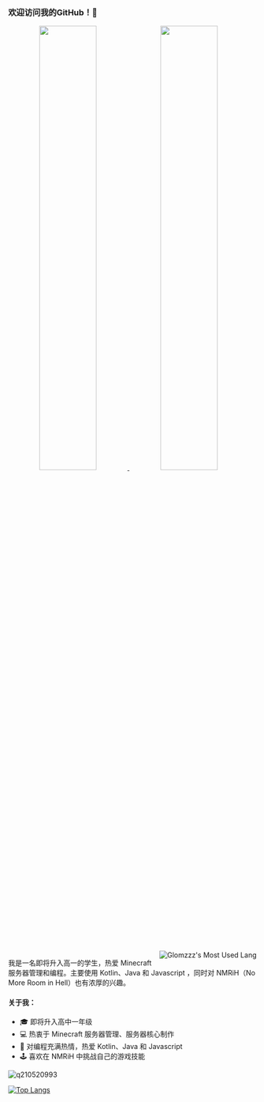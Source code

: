 ### 欢迎访问我的GitHub！👋

<a href="#stats" align="center">
  <picture>
    <source 
      srcset="https://github-readme-stats.vercel.app/api?username=q210520993&count_private=true&show_icons=true&show_owner=true&theme=github_dark&hide_border=true&bg_color=00000000"
      media="(prefers-color-scheme: dark)"
    />
    <source
      srcset="https://github-readme-stats.vercel.app/api?username=q210520993&count_private=true&show_icons=true&show_owner=true&theme=default&hide_border=true&bg_color=00000000"
      media="(prefers-color-scheme: light), (prefers-color-scheme: no-preference)"
    />
    <img width="48%" src="https://github-readme-stats.vercel.app/api?username=q210520993&count_private=true&show_icons=true&show_owner=true&hide_border=true&theme=transparent" />
  </picture>
</a>

<a href="#stats" align="center">
  <picture>
    <source 
      srcset="https://github-readme-streak-stats.herokuapp.com?user=q210520993&theme=transparent&hide_border=true"
      media="(prefers-color-scheme: dark)"
    />
    <source
      srcset="https://github-readme-streak-stats.herokuapp.com?user=q210520993&theme=transparent&hide_border=true"
      media="(prefers-color-scheme: light), (prefers-color-scheme: no-preference)"
    />
    <img width="48%" src="https://github-readme-streak-stats.herokuapp.com?user=q210520993&theme=transparent&hide_border=true" />
  </picture>
</a>

</br>

<a href="#stats" target="_blank">
    <img align="right" alt="Glomzzz's Most Used Lang" src="https://github-readme-stats.vercel.app/api/top-langs/?username=q210520993&show_icons=true&include_all_commits=true&show_owner=true&theme=transparent&hide_border=true&hide=html,css"/>
</a>

我是一名即将升入高一的学生，热爱 Minecraft 服务器管理和编程。主要使用 Kotlin、Java 和 Javascript ，同时对 NMRiH（No More Room in Hell）也有浓厚的兴趣。

#### 关于我：
- 🎓 即将升入高中一年级
- 💻 热衷于 Minecraft 服务器管理、服务器核心制作
- 🌱 对编程充满热情，热爱 Kotlin、Java 和 Javascript
- 🕹️ 喜欢在 NMRiH 中挑战自己的游戏技能

![q210520993](https://github-readme-stats.vercel.app/api?username=q210520993&show_icons=true)

[![Top Langs](https://github-readme-stats.vercel.app/api/top-langs/?username=q210520993&layout=compact)](https://github.com/q21052093)
